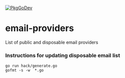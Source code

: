 [![PkgGoDev](https://pkg.go.dev/badge/gomodules.xyz/email-providers)](https://pkg.go.dev/gomodules.xyz/email-providers)

# email-providers
List of public and disposable email providers

### Instructions for updating disposable email list

```console
go run hack/generate.go
gofmt -s -w  *.go
```
